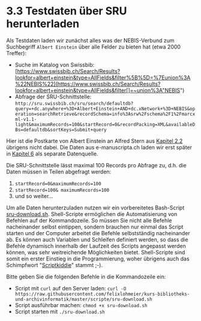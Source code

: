 # 3.3 Testdaten über SRU herunterladen

Als Testdaten laden wir zunächst alles was der NEBIS-Verbund zum Suchbegriff `Albert Einstein` über alle Felder zu bieten hat \(etwa 2000 Treffer\):

* Suche im Katalog von Swissbib: [https://www.swissbib.ch/Search/Results?lookfor=albert+einstein&type=AllFields&filter%5B%5D=%7Eunion%3A%22NEBIS%22](https://www.swissbib.ch/Search/Results?lookfor=albert+einstein&type=AllFields&filter[]=~union%3A"NEBIS")
* Abfrage der SRU-Schnittstelle:
  `http://sru.swissbib.ch/sru/search/defaultdb?query=+dc.anywhere+%3D+Albert+Einstein+AND+dc.xNetwork+%3D+NEBIS&operation=searchRetrieve&recordSchema=info%3Asrw%2Fschema%2F1%2Fmarcxml-v1.1-light&maximumRecords=100&startRecord=0&recordPacking=XML&availableDBs=defaultdb&sortKeys=Submit+query`

Hier ist die Postkarte von Albert Einstein an Alfred Stern aus [Kapitel 2.2](//kapitel-2/22_datenstruktur-von-archivsystemen.md) übrigens nicht dabei. Die Daten aus e-manuscripta.ch laden wir erst später in [Kapitel 6](/kapitel-6.md) als separate Datenquelle.

Die SRU-Schnittstelle lässt maximal 100 Records pro Abfrage zu, d.h. die Daten müssen in Teilen abgefragt werden:

1. `startRecord=0&maximumRecords=100`
2. `startRecord=100& maximumRecords=100`
3. und so weiter...

Um alle Daten herunterzuladen nutzen wir ein vorbereitetes Bash-Script [sru-download.sh](https://github.com/felixlohmeier/kurs-bibliotheks-und-archivinformatik/blob/master/scripte/sru-download.sh). Shell-Scripte ermöglichen die Automatisierung von Befehlen auf der Kommandozeile. So müssen Sie nicht alle Befehle nacheinander selbst eintippen, sondern brauchen nur einmal das Script starten und der Computer arbeitet die Befehle selbstständig nacheinander ab. Es können auch Variablen und Schleifen definiert werden, so dass die Befehle dynamisch innerhalb der Laufzeit des Scripts angepasst werden können, was sehr weitreichende Möglichkeiten bietet. Shell-Scripte sind somit ein erster Einstieg in die Programmierung, woher übrigens auch das Schimpfwort "[Scriptkiddie](https://de.wikipedia.org/wiki/Scriptkiddie)" stammt ;-\).

Bitte geben Sie die folgenden Befehle in die Kommandozeile ein:

* Script mit `curl` auf den Server laden: `curl -O https://raw.githubusercontent.com/felixlohmeier/kurs-bibliotheks-und-archivinformatik/master/scripte/sru-download.sh`
* Script ausführbar machen: `chmod +x sru-download.sh`
* Script starten mit `./sru-download.sh`



